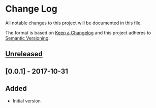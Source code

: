 # Change Log
All notable changes to this project will be documented in this file.

The format is based on [Keep a Changelog](http://keepachangelog.com/)
and this project adheres to [Semantic Versioning](http://semver.org/).


## [Unreleased]

## [0.0.1] - 2017-10-31
## Added
- Initial version

[Unreleased]: https://github.com/plandes/clj-nlp-parse/compare/v0.0.1...HEAD
[0.0.2]: https://github.com/plandes/clj-nlp-parse/compare/v0.0.1...v0.0.2

